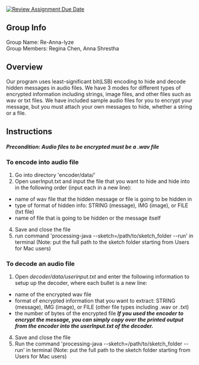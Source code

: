 [![Review Assignment Due Date](https://classroom.github.com/assets/deadline-readme-button-24ddc0f5d75046c5622901739e7c5dd533143b0c8e959d652212380cedb1ea36.svg)](https://classroom.github.com/a/ecp4su41)
## Group Info
Group Name: Re-Anna-lyze </br>
Group Members: Regina Chen, Anna Shrestha

## Overview
Our program uses least-significant bit(LSB) encoding to hide and decode hidden messages in audio files. We have 3 modes for different types of encrypted information including strings, image files, and other files such as wav or txt files. We have included sample audio files for you to encrypt your message, but you must attach your own messages to hide, whether a string or a file. 

## Instructions

#### ***Precondition: Audio files to be encrypted must be a .wav file***

### To encode into audio file
1. Go into directory 'encoder/data/'
2. Open userInput.txt and input the file that you want to hide and hide into in the following order (input each in a new line):
  - name of wav file that the hidden message or file is going to be hidden in
  - type of format of hidden info: STRING (message), IMG (image), or FILE (txt file)
  - name of file that is going to be hidden or the message itself
4. Save and close the file
5. run command 'processing-java --sketch=/path/to/sketch_folder --run' in terminal (Note: put the full path to the sketch folder starting from Users for Mac users)

### To decode an audio file
1. Open *decoder/data/userinput.txt* and enter the following information to setup up the decoder, where each bullet is a new line:
  - name of the encrypted wav file
  - format of encrypted information that you want to extract: STRING (message), IMG (image), or FILE (other file types including .wav or .txt)
  - the number of bytes of the encrypted file
***If you used the encoder to encrypt the message, you can simply copy over the printed output from the encoder into the userInput.txt of the decoder.***
4. Save and close the file
5. Run the command 'processing-java --sketch=/path/to/sketch_folder --run' in terminal (Note: put the full path to the sketch folder starting from Users for Mac users)
